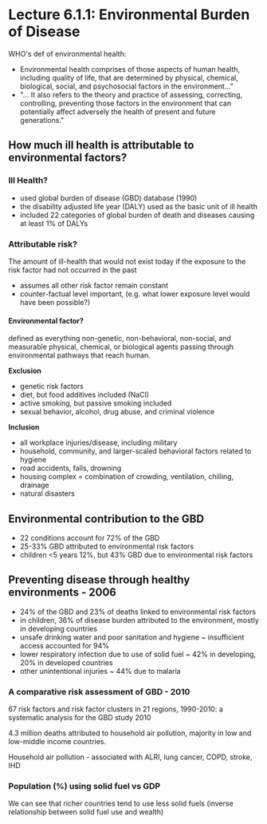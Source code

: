 # Lecture 6.1.1: Environmental Burden of Disease

WHO's def of environmental health:

- Environmental health comprises of those aspects of human health, including quality of life, that are determined by physical, chemical, biological, social, and psychosocial factors in the environment..."
- "... It also refers to the theory and practice of assessing, correcting, controlling, preventing those factors in the environment that can potentially affect adversely the health of present and future generations."

## How much ill health is attributable to environmental factors?

### Ill Health?

- used global burden of disease (GBD) database (1990)
- the disability adjusted life year (DALY) used as the basic unit of ill health
- included 22 categories of global burden of death and diseases causing at least 1% of DALYs

### Attributable risk?

The amount of ill-health that would not exist today if the exposure to the risk factor had not occurred in the past

- assumes all other risk factor remain constant
- counter-factual level important, (e.g. what lower exposure level would have been possible?)

#### Environmental factor?

defined as everything non-genetic, non-behavioral, non-social, and measurable physical, chemical, or biological agents passing through environmental pathways that reach human.

**Exclusion**

- genetic risk factors
- diet, but food additives included (NaCl)
- active smoking, but passive smoking included
- sexual behavior, alcohol, drug abuse, and criminal violence

**Inclusion**

- all workplace injuries/disease, including military
- household, community, and larger-scaled behavioral factors related to hygiene
- road accidents, falls, drowning
- housing complex = combination of crowding, ventilation, chilling, drainage
- natural disasters

## Environmental contribution to the GBD

- 22 conditions account for 72% of the GBD
- 25-33% GBD attributed to environmental risk factors
- children <5 years 12%, but 43% GBD due to environmental risk factors

## Preventing disease through healthy environments - 2006

- 24% of the GBD and 23% of deaths linked to environmental risk factors
- in children, 36% of disease burden attributed to the environment, mostly in developing countries
- unsafe drinking water and poor sanitation and hygiene ~ insufficient access accounted for 94%
- lower respiratory infection due to use of solid fuel ~ 42% in developing, 20% in developed countries
- other unintentional injuries ~ 44% due to malaria

### A comparative risk assessment of GBD - 2010

67 risk factors and risk factor clusters in 21 regions, 1990-2010: a systematic analysis for the GBD study 2010

4.3 million deaths attributed to household air pollution, majority in low and low-middle income countries.

Household air pollution - associated with ALRI, lung cancer, COPD, stroke, IHD

### Population (%) using solid fuel vs GDP

We can see that richer countries tend to use less solid fuels (inverse relationship between solid fuel use and wealth)

